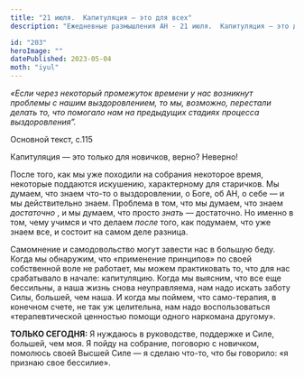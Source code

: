 ```yaml
---
title: "21 июля.  Капитуляция — это для всех"
description: "Ежедневные размышления АН - 21 июля.  Капитуляция — это для всех"

id: "203"
heroImage: ""
datePublished: 2023-05-04
moth: "iyul"
---
```


_«Если через некоторый промежуток времени у нас возникнут проблемы с нашим
выздоровлением, то мы, возможно, перестали делать то, что помогало нам на
предыдущих стадиях процесса выздоровления”._

Основной текст, с.115

Капитуляция — это только для новичков, верно? Неверно!

После того, как мы уже походили на собрания некоторое время, некоторые
поддаются искушению, характерному для старичков. Мы думаем, что знаем что-то о
выздоровлении, о Боге, об АН, о себе — и мы действительно знаем. Проблема в
том, что мы думаем, что знаем _достаточно_ , и мы думаем, что просто _знать_ —
достаточно. Но именно в том, чему учимся и что делаем _после_ того, как
подумаем, что уже знаем все, и состоит на самом деле разница.

Самомнение и самодовольство могут завести нас в большую беду. Когда мы
обнаружим, что «применение принципов» по своей собственной воле не работает,
мы можем практиковать то, что для нас срабатывало в начале: капитуляцию. Когда
мы выясним, что все еще бессильны, а наша жизнь снова неуправляема, нам надо
искать заботу Силы, большей, чем наша. И когда мы поймем, что само-терапия, в
конечном счете, не так уж целительна, нам надо воспользоваться
«терапевтической ценностью помощи одного наркомана другому».

**ТОЛЬКО СЕГОДНЯ:** Я нуждаюсь в руководстве, поддержке и Силе, большей, чем
моя. Я пойду на собрание, поговорю с новичком, помолюсь своей Высшей Силе — я
сделаю что-то, что бы говорило: «я признаю свое бессилие».

